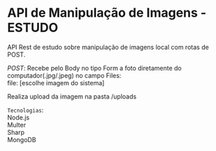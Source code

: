 # API de Manipulação de Imagens - ESTUDO

API Rest de estudo sobre manipulação de imagens local com rotas de POST.

*POST*:
Recebe pelo Body no tipo Form a foto diretamente do computador(.jpg/.jpeg) no campo Files:</br>
file: [escolhe imagem do sistema]</br>

Realiza upload da imagem na pasta /uploads


`Tecnologias`:</br>
Node.js</br>
Multer</br>
Sharp</br>
MongoDB
